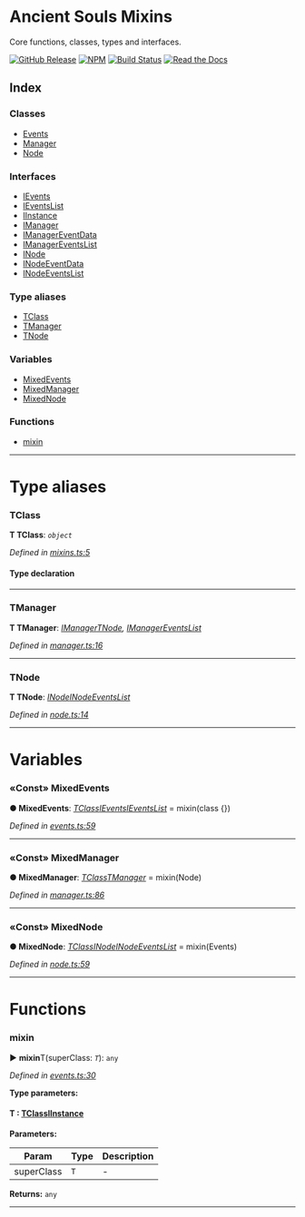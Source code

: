 
# Ancient Souls Mixins

Core functions, classes, types and interfaces.

[![GitHub Release](https://img.shields.io/github/release/AncientSouls/Mixins.svg)](https://github.com/AncientSouls/Mixins/releases)
[![NPM](https://img.shields.io/npm/v/ancient-mixins.svg)](https://www.npmjs.com/package/ancient-mixins)
[![Build Status](https://travis-ci.org/AncientSouls/Mixins.svg?branch=master)](https://travis-ci.org/AncientSouls/Mixins)
[![Read the Docs](https://img.shields.io/readthedocs/pip.svg)](https://ancientsouls.github.io/)


## Index

### Classes

* [Events](classes/events.md)
* [Manager](classes/manager.md)
* [Node](classes/node.md)


### Interfaces

* [IEvents](interfaces/ievents.md)
* [IEventsList](interfaces/ieventslist.md)
* [IInstance](interfaces/iinstance.md)
* [IManager](interfaces/imanager.md)
* [IManagerEventData](interfaces/imanagereventdata.md)
* [IManagerEventsList](interfaces/imanagereventslist.md)
* [INode](interfaces/inode.md)
* [INodeEventData](interfaces/inodeeventdata.md)
* [INodeEventsList](interfaces/inodeeventslist.md)


### Type aliases

* [TClass](#tclass)
* [TManager](#tmanager)
* [TNode](#tnode)


### Variables

* [MixedEvents](#mixedevents)
* [MixedManager](#mixedmanager)
* [MixedNode](#mixednode)


### Functions

* [mixin](#mixin)



---
# Type aliases
<a id="tclass"></a>

###  TClass

**Τ TClass**:  *`object`* 

*Defined in [mixins.ts:5](https://github.com/AncientSouls/Mixins/blob/791ea5c/src/lib/mixins.ts#L5)*


#### Type declaration





___

<a id="tmanager"></a>

###  TManager

**Τ TManager**:  *[IManager](interfaces/imanager.md)[TNode](#tnode), [IManagerEventsList](interfaces/imanagereventslist.md)* 

*Defined in [manager.ts:16](https://github.com/AncientSouls/Mixins/blob/791ea5c/src/lib/manager.ts#L16)*





___

<a id="tnode"></a>

###  TNode

**Τ TNode**:  *[INode](interfaces/inode.md)[INodeEventsList](interfaces/inodeeventslist.md)* 

*Defined in [node.ts:14](https://github.com/AncientSouls/Mixins/blob/791ea5c/src/lib/node.ts#L14)*





___


# Variables
<a id="mixedevents"></a>

### «Const» MixedEvents

**●  MixedEvents**:  *[TClass](#tclass)[IEvents](interfaces/ievents.md)[IEventsList](interfaces/ieventslist.md)*  =  mixin(class {})

*Defined in [events.ts:59](https://github.com/AncientSouls/Mixins/blob/791ea5c/src/lib/events.ts#L59)*





___

<a id="mixedmanager"></a>

### «Const» MixedManager

**●  MixedManager**:  *[TClass](#tclass)[TManager](#tmanager)*  =  mixin(Node)

*Defined in [manager.ts:86](https://github.com/AncientSouls/Mixins/blob/791ea5c/src/lib/manager.ts#L86)*





___

<a id="mixednode"></a>

### «Const» MixedNode

**●  MixedNode**:  *[TClass](#tclass)[INode](interfaces/inode.md)[INodeEventsList](interfaces/inodeeventslist.md)*  =  mixin(Events)

*Defined in [node.ts:59](https://github.com/AncientSouls/Mixins/blob/791ea5c/src/lib/node.ts#L59)*





___


# Functions
<a id="mixin"></a>

###  mixin

► **mixin**T(superClass: *`T`*): `any`



*Defined in [events.ts:30](https://github.com/AncientSouls/Mixins/blob/791ea5c/src/lib/events.ts#L30)*



**Type parameters:**

#### T :  [TClass](#tclass)[IInstance](interfaces/iinstance.md)
**Parameters:**

| Param | Type | Description |
| ------ | ------ | ------ |
| superClass | `T`   |  - |





**Returns:** `any`





___


